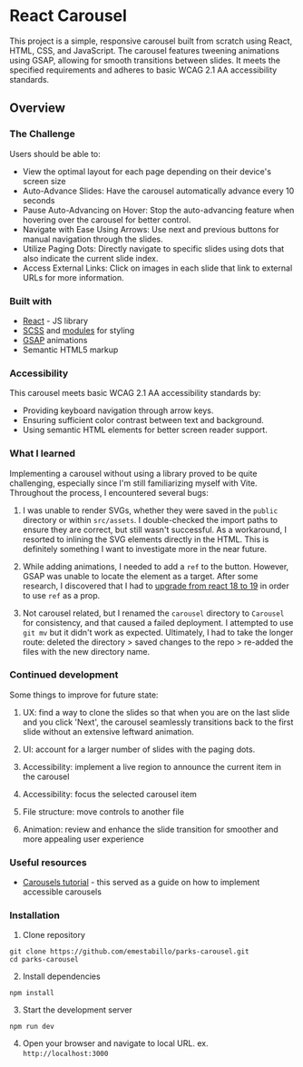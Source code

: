 # React Carousel

This project is a simple, responsive carousel built from scratch using React, HTML, CSS, and JavaScript. The carousel features tweening animations using GSAP, allowing for smooth transitions between slides. It meets the specified requirements and adheres to basic WCAG 2.1 AA accessibility standards.

## Overview

### The Challenge

Users should be able to:

- View the optimal layout for each page depending on their device's screen size
- Auto-Advance Slides: Have the carousel automatically advance every 10 seconds
- Pause Auto-Advancing on Hover: Stop the auto-advancing feature when hovering over the carousel for better control.
- Navigate with Ease Using Arrows: Use next and previous buttons for manual navigation through the slides.
- Utilize Paging Dots: Directly navigate to specific slides using dots that also indicate the current slide index.
- Access External Links: Click on images in each slide that link to external URLs for more information.

### Built with

- [React](https://reactjs.org/) - JS library
- [SCSS](https://sass-lang.com/documentation/modules/) and [modules](https://github.com/css-modules/css-modules?tab=readme-ov-file) for styling
- [GSAP](https://gsap.com/) animations
- Semantic HTML5 markup

### Accessibility

This carousel meets basic WCAG 2.1 AA accessibility standards by:

- Providing keyboard navigation through arrow keys.
- Ensuring sufficient color contrast between text and background.
- Using semantic HTML elements for better screen reader support.

### What I learned

Implementing a carousel without using a library proved to be quite challenging, especially since I'm still familiarizing myself with Vite. Throughout the process, I encountered several bugs:

1. I was unable to render SVGs, whether they were saved in the `public` directory or within `src/assets`. I double-checked the import paths to ensure they are correct, but still wasn't successful. As a workaround, I resorted to inlining the SVG elements directly in the HTML. This is definitely something I want to investigate more in the near future.

2. While adding animations, I needed to add a `ref` to the button. However, GSAP was unable to locate the element as a target. After some research, I discovered that I had to [upgrade from react 18 to 19](https://react.dev/blog/2024/12/05/react-19#ref-as-a-prop) in order to use `ref` as a prop.

3. Not carousel related, but I renamed the `carousel` directory to `Carousel` for consistency, and that caused a failed deployment. I attempted to use `git mv` but it didn't work as expected. Ultimately, I had to take the longer route: deleted the directory > saved changes to the repo > re-added the files with the new directory name.

### Continued development

Some things to improve for future state:

1. UX: find a way to clone the slides so that when you are on the last slide and you click 'Next', the carousel seamlessly transitions back to the first slide without an extensive leftward animation.

2. UI: account for a larger number of slides with the paging dots.

3. Accessibility: implement a live region to announce the current item in the carousel

4. Accessibility: focus the selected carousel item

5. File structure: move controls to another file

6. Animation: review and enhance the slide transition for smoother and more appealing user experience

### Useful resources

- [Carousels tutorial](https://www.w3.org/WAI/tutorials/carousels/) - this served as a guide on how to implement accessible carousels

### Installation

1. Clone repository

```
git clone https://github.com/emestabillo/parks-carousel.git
cd parks-carousel
```

2. Install dependencies

```
npm install
```

3. Start the development server

```
npm run dev
```

4. Open your browser and navigate to local URL. ex. `http://localhost:3000`
